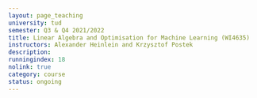 ```yaml
---
layout: page_teaching
university: tud
semester: Q3 & Q4 2021/2022
title: Linear Algebra and Optimisation for Machine Learning (WI4635)
instructors: Alexander Heinlein and Krzysztof Postek
description:
runningindex: 18
nolink: true
category: course
status: ongoing
---
```

